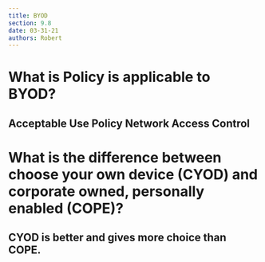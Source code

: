 ```yaml
---
title: BYOD
section: 9.8
date: 03-31-21
authors: Robert
---
```

# What is Policy is applicable to BYOD?

Acceptable Use Policy
Network Access Control
---
# What is the difference between choose your own device (CYOD) and corporate owned, personally enabled (COPE)?

CYOD is better and gives more choice than COPE.
---
